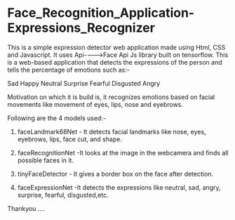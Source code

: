 # Face_Recognition_Application-Expressions_Recognizer

This is a simple expression detector web application made using Html, CSS and Javascript.
It uses Api---->Face Api Js library built on tensorflow.
This is a web-based application that detects the expressions of the person and tells the percentage of emotions such as:-

Sad
Happy
Neutral
Surprise
Fearful
Disgusted
Angry

Motivation on which it is build is, it recognizes emotions based on facial movements like movement of eyes, lips, nose and eyebrows.

Following are the 4 models used:-

1) faceLandmark68Net - It detects facial landmarks like nose, eyes, eyebrows, lips, face cut, and shape.

2) faceRecognitionNet -It looks at the image in the webcamera and finds all possible faces in it.

3) tinyFaceDetector  - It gives a border box on the face after detection.

4) faceExpressionNet -It detects the expressions like neutral, sad, angry, surprise, fearful, disgusted,etc.


Thankyou ....
